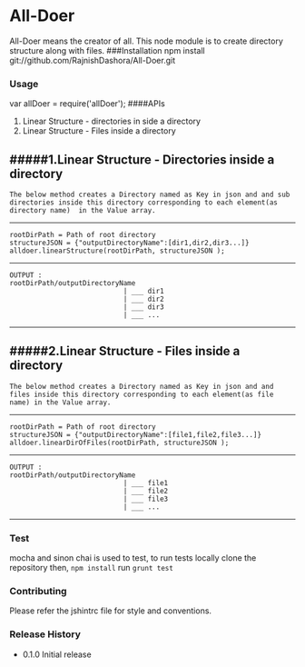 # All-Doer

All-Doer means the creator of all. This node module is to create directory structure along with files.
###Installation
npm install git://github.com/RajnishDashora/All-Doer.git
### Usage

var allDoer = require('allDoer');
####APIs
1. Linear Structure - directories in side a directory 
2. Linear Structure - Files inside a directory 

#####1.Linear Structure - Directories inside a directory
---
    The below method creates a Directory named as Key in json and and sub directories inside this directory corresponding to each element(as directory name)  in the Value array.
    
---
    rootDirPath = Path of root directory
    structureJSON = {"outputDirectoryName":[dir1,dir2,dir3...]}
    alldoer.linearStructure(rootDirPath, structureJSON );
---
    OUTPUT : 
    rootDirPath/outputDirectoryName 
                                | ___ dir1
                                | ___ dir2
                                | ___ dir3
                                | ___ ...
                            
---
#####2.Linear Structure - Files inside a directory 
---
    The below method creates a Directory named as Key in json and and files inside this directory corresponding to each element(as file name) in the Value array.
    
---
    rootDirPath = Path of root directory
    structureJSON = {"outputDirectoryName":[file1,file2,file3...]}
    alldoer.linearDirOfFiles(rootDirPath, structureJSON );
---
    OUTPUT : 
    rootDirPath/outputDirectoryName 
                                | ___ file1
                                | ___ file2
                                | ___ file3
                                | ___ ...
                            
---
### Test
mocha and sinon chai is used to test, to run tests locally clone the repository then,  `npm install` run `grunt test`
### Contributing 
Please refer the jshintrc file for style and conventions.
### Release History
* 0.1.0 Initial release
